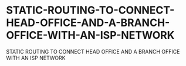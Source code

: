# STATIC-ROUTING-TO-CONNECT-HEAD-OFFICE-AND-A-BRANCH-OFFICE-WITH-AN-ISP-NETWORK
STATIC ROUTING TO CONNECT HEAD OFFICE AND A BRANCH OFFICE WITH AN ISP NETWORK
